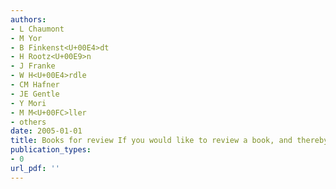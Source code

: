 ```yaml
---
authors: 
- L Chaumont
- M Yor
- B Finkenst<U+00E4>dt
- H Rootz<U+00E9>n
- J Franke
- W H<U+00E4>rdle
- CM Hafner
- JE Gentle
- Y Mori
- M M<U+00FC>ller
- others
date: 2005-01-01
title: Books for review If you would like to review a book, and thereby to retain it for your collection, please contact the Book Reviews Editor, whose details can be found by clicking on ‘books currently available’in the information on the Royal Statistical Society’s Web site
publication_types:
- 0
url_pdf: ''
---
```

